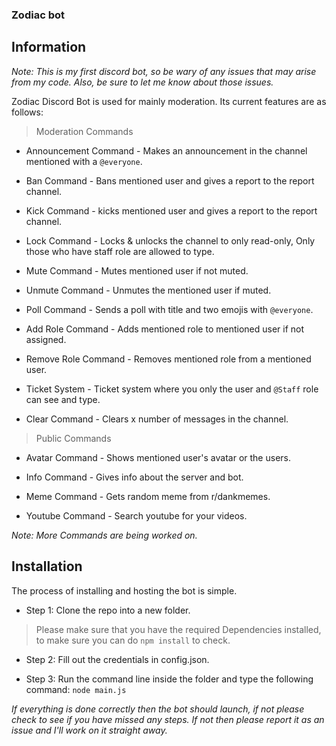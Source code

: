 ### Zodiac bot
## Information
*Note: This is my first discord bot, so be wary of any issues that may arise from my code. Also, be sure to let me know about those issues.*

Zodiac Discord Bot is used for mainly moderation. Its current features are as follows:
> Moderation Commands

* Announcement Command - Makes an announcement in the channel mentioned with a `@everyone`.
      
* Ban Command - Bans mentioned user and gives a report to the report channel.

* Kick Command - kicks mentioned user and gives a report to the report channel.

* Lock Command - Locks & unlocks the channel to only read-only, Only those who have staff role are allowed to type.

* Mute Command - Mutes mentioned user if not muted.

* Unmute Command - Unmutes the mentioned user if muted.

* Poll Command - Sends a poll with title and two emojis with `@everyone`.

* Add Role Command - Adds mentioned role to mentioned user if not assigned.

* Remove Role Command - Removes mentioned role from a mentioned user.

* Ticket System - Ticket system where you only the user and `@Staff` role can see and type.

* Clear Command - Clears x number of messages in the channel.

> Public Commands

* Avatar Command - Shows mentioned user's avatar or the users.

* Info Command - Gives info about the server and bot.

* Meme Command - Gets random meme from r/dankmemes.

* Youtube Command - Search youtube for your videos.


*Note: More Commands are being worked on.*

## Installation
   The process of installing and hosting the bot is simple.
   
- Step 1:
         Clone the repo into a new folder.

> Please make sure that you have the required Dependencies installed, to make sure you can do `npm install` to check.

   
- Step 2: 
         Fill out the credentials in config.json.

   
- Step 3:
         Run the command line inside the folder and type the following command:
`node main.js`

*If everything is done correctly then the bot should launch, if not please check to see if you have missed any steps. If not then please report it as an issue and I'll work on it straight away.*
